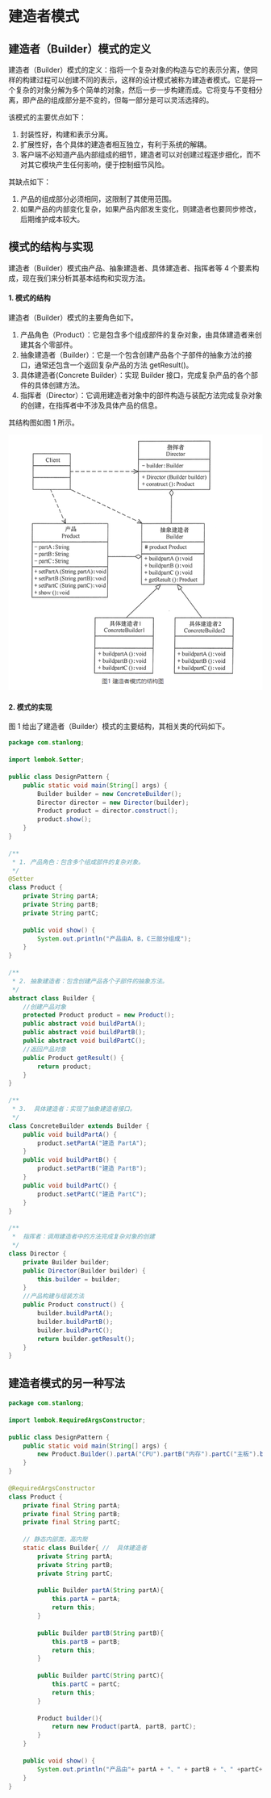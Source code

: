 # 建造者模式

## 建造者（Builder）模式的定义

建造者（Builder）模式的定义：指将一个复杂对象的构造与它的表示分离，使同样的构建过程可以创建不同的表示，这样的设计模式被称为建造者模式。它是将一个复杂的对象分解为多个简单的对象，然后一步一步构建而成。它将变与不变相分离，即产品的组成部分是不变的，但每一部分是可以灵活选择的。

该模式的主要优点如下：

1. 封装性好，构建和表示分离。
2. 扩展性好，各个具体的建造者相互独立，有利于系统的解耦。
3. 客户端不必知道产品内部组成的细节，建造者可以对创建过程逐步细化，而不对其它模块产生任何影响，便于控制细节风险。

其缺点如下：

1. 产品的组成部分必须相同，这限制了其使用范围。
2. 如果产品的内部变化复杂，如果产品内部发生变化，则建造者也要同步修改，后期维护成本较大。

## 模式的结构与实现

建造者（Builder）模式由产品、抽象建造者、具体建造者、指挥者等 4 个要素构成，现在我们来分析其基本结构和实现方法。

#### 1. 模式的结构

建造者（Builder）模式的主要角色如下。

1. 产品角色（Product）：它是包含多个组成部件的复杂对象，由具体建造者来创建其各个零部件。
2. 抽象建造者（Builder）：它是一个包含创建产品各个子部件的抽象方法的接口，通常还包含一个返回复杂产品的方法 getResult()。
3. 具体建造者(Concrete Builder）：实现 Builder 接口，完成复杂产品的各个部件的具体创建方法。
4. 指挥者（Director）：它调用建造者对象中的部件构造与装配方法完成复杂对象的创建，在指挥者中不涉及具体产品的信息。

其结构图如图 1 所示。

![](./doc/13.png)

#### 2. 模式的实现

图 1 给出了建造者（Builder）模式的主要结构，其相关类的代码如下。

```java
package com.stanlong;

import lombok.Setter;

public class DesignPattern {
    public static void main(String[] args) {
        Builder builder = new ConcreteBuilder();
        Director director = new Director(builder);
        Product product = director.construct();
        product.show();
    }
}

/**
 * 1. 产品角色：包含多个组成部件的复杂对象。
 */
@Setter
class Product {
    private String partA;
    private String partB;
    private String partC;

    public void show() {
        System.out.println("产品由A，B，C三部分组成");
    }
}

/**
 * 2. 抽象建造者：包含创建产品各个子部件的抽象方法。
 */
abstract class Builder {
    //创建产品对象
    protected Product product = new Product();
    public abstract void buildPartA();
    public abstract void buildPartB();
    public abstract void buildPartC();
    //返回产品对象
    public Product getResult() {
        return product;
    }
}

/**
 * 3.  具体建造者：实现了抽象建造者接口。
 */
class ConcreteBuilder extends Builder {
    public void buildPartA() {
        product.setPartA("建造 PartA");
    }
    public void buildPartB() {
        product.setPartB("建造 PartB");
    }
    public void buildPartC() {
        product.setPartC("建造 PartC");
    }
}

/**
 *  指挥者：调用建造者中的方法完成复杂对象的创建
 */
class Director {
    private Builder builder;
    public Director(Builder builder) {
        this.builder = builder;
    }
    //产品构建与组装方法
    public Product construct() {
        builder.buildPartA();
        builder.buildPartB();
        builder.buildPartC();
        return builder.getResult();
    }
}
```

## 建造者模式的另一种写法

```java
package com.stanlong;

import lombok.RequiredArgsConstructor;

public class DesignPattern {
    public static void main(String[] args) {
        new Product.Builder().partA("CPU").partB("内存").partC("主板").builder().show();
    }
}

@RequiredArgsConstructor
class Product {
    private final String partA;
    private final String partB;
    private final String partC;

    // 静态内部类，高内聚
    static class Builder{ //  具体建造者
        private String partA;
        private String partB;
        private String partC;

        public Builder partA(String partA){
            this.partA = partA;
            return this;
        }

        public Builder partB(String partB){
            this.partB = partB;
            return this;
        }

        public Builder partC(String partC){
            this.partC = partC;
            return this;
        }

        Product builder(){
            return new Product(partA, partB, partC);
        }
    }

    public void show() {
        System.out.println("产品由"+ partA + "、" + partB + "、" +partC+ "三部分组成");
    }
}
```

